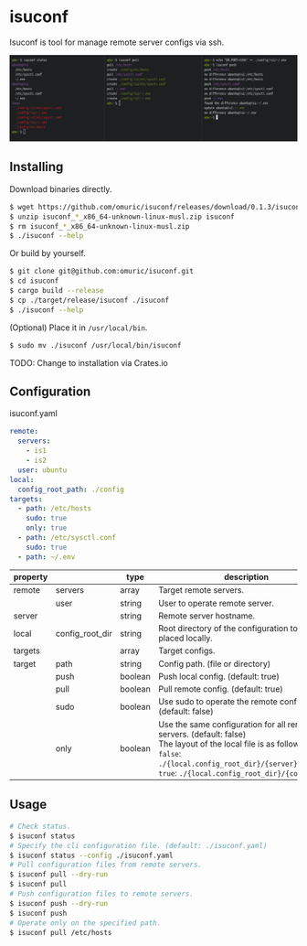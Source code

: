 # isuconf

Isuconf is tool for manage remote server configs via ssh.

![](.img/screenshot.png)

## Installing

Download binaries directly.

```bash
$ wget https://github.com/omuric/isuconf/releases/download/0.1.3/isuconf_0.1.3_x86_64-unknown-linux-musl.zip
$ unzip isuconf_*_x86_64-unknown-linux-musl.zip isuconf
$ rm isuconf_*_x86_64-unknown-linux-musl.zip
$ ./isuconf --help
```

Or build by yourself.

```bash
$ git clone git@github.com:omuric/isuconf.git
$ cd isuconf
$ cargo build --release
$ cp ./target/release/isuconf ./isuconf
$ ./isuconf --help
```

(Optional) Place it in `/usr/local/bin`.

```bash
$ sudo mv ./isuconf /usr/local/bin/isuconf
```

TODO: Change to installation via Crates.io

## Configuration

isuconf.yaml

```yml
remote:
  servers:
    - is1
    - is2
  user: ubuntu
local:
  config_root_path: ./config
targets:
  - path: /etc/hosts
    sudo: true
    only: true
  - path: /etc/sysctl.conf
    sudo: true
  - path: ~/.env

```
| property |                 | type    | description                                                                                                           | 
| -------  | --------------- | ------- | --------------------------------------------------------------------------------------------------------------------- | 
| remote   | servers         | array   | Target remote servers.                                                                                                | 
|          | user            | string  | User to operate remote server.                                                                                        | 
| server   |                 | string  | Remote server hostname.                                                                                               | 
| local    | config_root_dir | string  | Root directory of the configuration to be placed locally.                                                             | 
| targets  |                 | array   | Target configs.                                                                                                       | 
| target   | path            | string  | Config path. (file or directory)                                                                                      | 
|          | push            | boolean | Push local config. (default: true)                                                                                    |
|          | pull            | boolean | Pull remote config. (default: true)                                                                                   | 
|          | sudo            | boolean | Use sudo to operate the remote configuration. (default: false)                                                        | 
|          | only            | boolean | Use the same configuration for all remote servers. (default: false)<br>The layout of the local file is as follows.<br>`false`: `./{local.config_root_dir}/{server}/{config}`<br>`true`: `./{local.config_root_dir}/{config}` | 
## Usage

```bash
# Check status.
$ isuconf status
# Specify the cli configuration file. (default: ./isuconf.yaml)
$ isuconf status --config ./isuconf.yaml
# Pull configuration files from remote servers.
$ isuconf pull --dry-run
$ isuconf pull
# Push configuration files to remote servers.
$ isuconf push --dry-run
$ isuconf push
# Operate only on the specified path.
$ isuconf pull /etc/hosts
```

